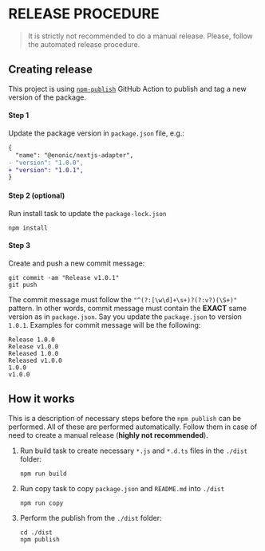 # RELEASE PROCEDURE

> It is strictly not recommended to do a manual release. Please, follow the automated release procedure.

## Creating release

This project is using [`npm-publish`](https://github.com/pascalgn/npm-publish-action)
GitHub Action to publish and tag a new version of the package.

#### Step 1

Update the package version in `package.json` file, e.g.:

```diff
{
  "name": "@enonic/nextjs-adapter",
- "version": "1.0.0",
+ "version": "1.0.1",
}
```

#### Step 2 (optional)

Run install task to update the `package-lock.json`

```
npm install
```

#### Step 3

Create and push a new commit message:

```
git commit -am "Release v1.0.1"
git push
```

The commit message must follow the `"^(?:[\w\d]+\s+)?(?:v?)(\S+)"` pattern.
In other words, commit message must contain the **EXACT** same version as in `package.json`.
Say you update the `package.json` to version `1.0.1`. Examples for commit message will be the following:

```
Release 1.0.0
Release v1.0.0
Released 1.0.0
Released v1.0.0
1.0.0
v1.0.0
```

## How it works

This is a description of necessary steps before the `npm publish` can be performed.
All of these are performed automatically.
Follow them in case of need to create a manual release (**highly not recommended**).

1. Run build task to create necessary `*.js` and `*.d.ts` files in the `./dist` folder:
    ```
    npm run build
    ```
2. Run copy task to copy `package.json` and `README.md` into `./dist`
    ```
    npm run copy
   ```
3. Perform the publish from the `./dist` folder:
    ```
    cd ./dist
   npm publish
   ```
